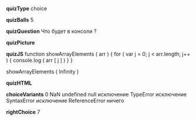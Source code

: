____quizType____
choice

____quizBalls____
5

____quizQuestion____
Что будет в консоли ?

____quizPicture____


____quizJS____
function showArrayElements ( arr ) {
    for ( var j = 0;  j < arr.length;  j++ ) {
        console.log ( arr [ j ] )
    }
}

showArrayElements ( Infinity )


____quizHTML____



____choiceVariants____
0
NaN
undefined
null
исключение TypeError
исключение SyntaxError
исключение ReferenceError
ничего


____rightChoice____
7
